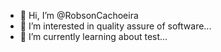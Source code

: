 - 👋 Hi, I’m @RobsonCachoeira
- 👀 I’m interested in quality assure of software...
- 🌱 I’m currently learning about test...

<!---
RobsonCachoeira/RobsonCachoeira is a ✨ special ✨ repository because its `README.md` (this file) appears on your GitHub profile.
You can click the Preview link to take a look at your changes.
--->
